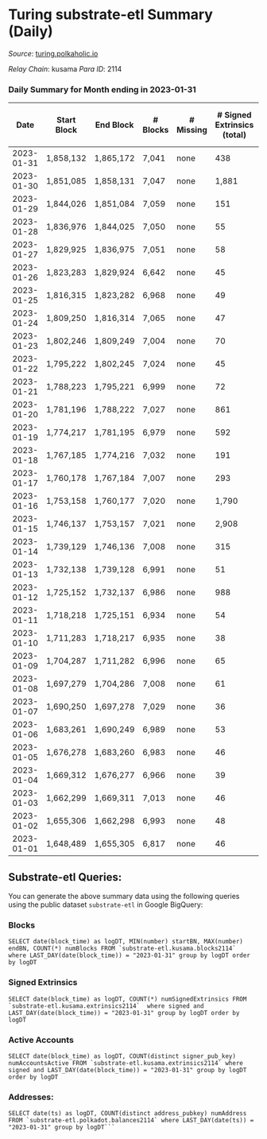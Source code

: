 # Turing substrate-etl Summary (Daily)

_Source_: [turing.polkaholic.io](https://turing.polkaholic.io)

*Relay Chain*: kusama
*Para ID*: 2114



### Daily Summary for Month ending in 2023-01-31


| Date | Start Block | End Block | # Blocks | # Missing | # Signed Extrinsics (total) | # Active Accounts | # Addresses with Balances | # Events | # Transfers | # XCM Transfers In | # XCM Transfers Out |
| ---- | ----------- | --------- | -------- | --------- | --------------------------- | ----------------- | ------------------------- | -------- | ----------- | ------------------ | ------------------- |
| 2023-01-31 | 1,858,132 | 1,865,172 | 7,041 | none  | 438 | 387 | 7,476 | 101,158 | 384  | 2  | 6  |
| 2023-01-30 | 1,851,085 | 1,858,131 | 7,047 | none  | 1,881 | 945 | 7,112 | 111,751 | 1,534  | 4  | 7  |
| 2023-01-29 | 1,844,026 | 1,851,084 | 7,059 | none  | 151 | 93 | 5,589 | 98,700 | 90  | 4  | 2  |
| 2023-01-28 | 1,836,976 | 1,844,025 | 7,050 | none  | 55 | 35 | 5,504 | 91,014 | 6  | 2  | 2  |
| 2023-01-27 | 1,829,925 | 1,836,975 | 7,051 | none  | 58 | 47 | 5,504 | 98,062 | 13  |   | 7  |
| 2023-01-26 | 1,823,283 | 1,829,924 | 6,642 | none  | 45 | 37 | 5,504 | 83,297 | 7  |   | 4  |
| 2023-01-25 | 1,816,315 | 1,823,282 | 6,968 | none  | 49 | 38 | 5,503 | 97,814 | 6  |   | 2  |
| 2023-01-24 | 1,809,250 | 1,816,314 | 7,065 | none  | 47 | 42 | 5,502 | 97,949 | 13  |   | 6  |
| 2023-01-23 | 1,802,246 | 1,809,249 | 7,004 | none  | 70 | 46 | 5,501 | 90,903 | 8  |   | 4  |
| 2023-01-22 | 1,795,222 | 1,802,245 | 7,024 | none  | 45 | 43 | 5,501 | 97,666 | 6  |   | 3  |
| 2023-01-21 | 1,788,223 | 1,795,221 | 6,999 | none  | 72 | 48 | 5,501 | 97,681 | 9  |   | 5  |
| 2023-01-20 | 1,781,196 | 1,788,222 | 7,027 | none  | 861 | 856 | 5,501 | 90,785 | 8  |   | 6 ($0.02) |
| 2023-01-19 | 1,774,217 | 1,781,195 | 6,979 | none  | 592 | 316 | 5,502 | 78,564 | 266  | 1  | 4  |
| 2023-01-18 | 1,767,185 | 1,774,216 | 7,032 | none  | 191 | 59 | 5,259 | 73,234 | 153  |   | 7  |
| 2023-01-17 | 1,760,178 | 1,767,184 | 7,007 | none  | 293 | 286 | 5,117 | 67,108 | 4  | 2 ($209.11) | 4  |
| 2023-01-16 | 1,753,158 | 1,760,177 | 7,020 | none  | 1,790 | 1,597 | 5,116 | 69,403 | 256  |   | 5  |
| 2023-01-15 | 1,746,137 | 1,753,157 | 7,021 | none  | 2,908 | 994 | 4,873 | 68,150 | 2,624  |   | 2  |
| 2023-01-14 | 1,739,129 | 1,746,136 | 7,008 | none  | 315 | 58 | 2,644 | 43,874 | 260  |   | 3  |
| 2023-01-13 | 1,732,138 | 1,739,128 | 6,991 | none  | 51 | 46 | 2,394 | 39,472 | 10  |   | 6  |
| 2023-01-12 | 1,725,152 | 1,732,137 | 6,986 | none  | 988 | 56 | 2,392 | 48,672 | 929  |   | 2  |
| 2023-01-11 | 1,718,218 | 1,725,151 | 6,934 | none  | 54 | 42 | 1,722 | 39,279 | 11  |   | 5  |
| 2023-01-10 | 1,711,283 | 1,718,217 | 6,935 | none  | 38 | 35 | 1,722 | 41,439 | 5  |   | 2  |
| 2023-01-09 | 1,704,287 | 1,711,282 | 6,996 | none  | 65 | 46 | 1,722 | 41,736 | 13  |   | 4  |
| 2023-01-08 | 1,697,279 | 1,704,286 | 7,008 | none  | 61 | 52 | 1,721 | 39,480 | 14  |   | 5  |
| 2023-01-07 | 1,690,250 | 1,697,278 | 7,029 | none  | 36 | 32 | 1,719 | 41,495 | 4  |   | 1  |
| 2023-01-06 | 1,683,261 | 1,690,249 | 6,989 | none  | 53 | 41 | 1,718 | 41,499 | 3  |   | 2  |
| 2023-01-05 | 1,676,278 | 1,683,260 | 6,983 | none  | 46 | 42 | 1,717 | 39,180 | 12  |   | 5  |
| 2023-01-04 | 1,669,312 | 1,676,277 | 6,966 | none  | 39 | 37 | 1,717 | 41,301 | 8  |   | 3  |
| 2023-01-03 | 1,662,299 | 1,669,311 | 7,013 | none  | 46 | 35 | 1,717 | 41,480 | 7  |   | 3  |
| 2023-01-02 | 1,655,306 | 1,662,298 | 6,993 | none  | 48 | 39 | 1,717 | 39,133 | 8  |   | 2  |
| 2023-01-01 | 1,648,489 | 1,655,305 | 6,817 | none  | 46 | 39 | 1,716 | 40,548 | 12  |   | 6  |

## Substrate-etl Queries:
You can generate the above summary data using the following queries using the public dataset `substrate-etl` in Google BigQuery:


### Blocks
```
SELECT date(block_time) as logDT, MIN(number) startBN, MAX(number) endBN, COUNT(*) numBlocks FROM `substrate-etl.kusama.blocks2114`  where LAST_DAY(date(block_time)) = "2023-01-31" group by logDT order by logDT
```


### Signed Extrinsics
```
SELECT date(block_time) as logDT, COUNT(*) numSignedExtrinsics FROM `substrate-etl.kusama.extrinsics2114`  where signed and LAST_DAY(date(block_time)) = "2023-01-31" group by logDT order by logDT
```


### Active Accounts
```
SELECT date(block_time) as logDT, COUNT(distinct signer_pub_key) numAccountsActive FROM `substrate-etl.kusama.extrinsics2114` where signed and LAST_DAY(date(block_time)) = "2023-01-31" group by logDT order by logDT
```


### Addresses:
```
SELECT date(ts) as logDT, COUNT(distinct address_pubkey) numAddress FROM `substrate-etl.polkadot.balances2114` where LAST_DAY(date(ts)) = "2023-01-31" group by logDT```

